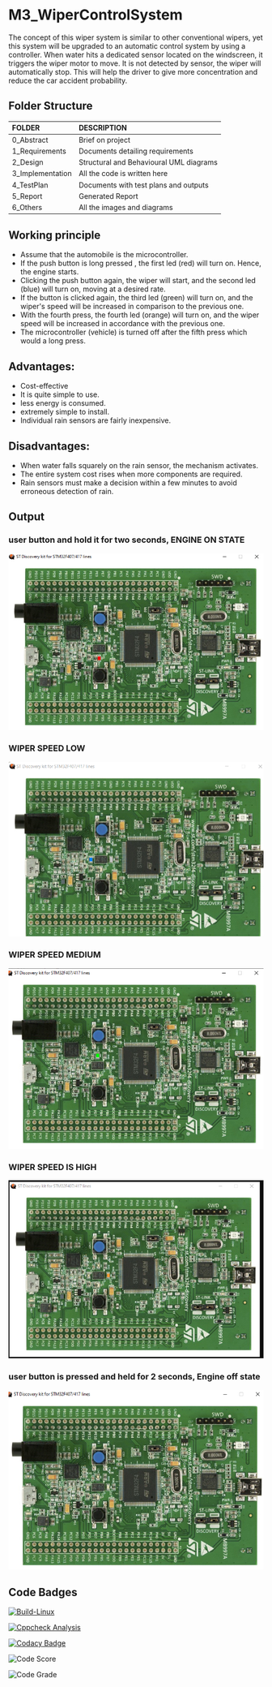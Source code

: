 # M3_WiperControlSystem

The concept of this wiper system is similar to other conventional wipers, yet this system will be upgraded to an automatic control system by using a controller. When water hits a dedicated sensor located on the windscreen, it triggers the wiper motor to move. It is not detected by sensor, the wiper will automatically stop. This will help the driver to give more concentration and reduce the car accident probability.

## Folder Structure
|FOLDER|DESCRIPTION|
|:-----|:----------|
|0_Abstract|Brief on project|
|1_Requirements|Documents detailing requirements|
|2_Design|Structural and Behavioural UML diagrams|
|3_Implementation|All the code is written here|
|4_TestPlan|Documents with test plans and outputs|
|5_Report|Generated Report|
|6_Others|All the images and diagrams|

## Working principle
* Assume that the automobile is the microcontroller. 
* If the push button is long pressed , the first led (red) will turn on. Hence, the engine starts.
* Clicking the push button again, the wiper will start, and the second led (blue) will turn on, moving at a desired rate. 
* If the button is clicked again, the third led (green) will turn on, and the wiper's speed will be increased in comparison to the previous one. 
* With the fourth press,  the fourth led (orange) will turn on, and the wiper speed will be increased in accordance with the previous one. 
* The microcontroller (vehicle) is turned off after the fifth press which would a long press.

## Advantages:
* Cost-effective
* It is quite simple to use.
* less energy is consumed.
* extremely simple to install.
* Individual rain sensors are fairly inexpensive.


## Disadvantages:
* When water falls squarely on the rain sensor, the mechanism activates.
* The entire system cost rises when more components are required.
* Rain sensors must make a decision within a few minutes to avoid erroneous detection of rain.

## Output
### user button and hold it for two seconds, ENGINE ON STATE

![alt text](https://github.com/PrakritigitHUB/M3_WiperControlSystem/blob/main/6_Output/ENGINE%20ON.png)

### WIPER SPEED LOW 

![alt text](https://github.com/PrakritigitHUB/M3_WiperControlSystem/blob/main/6_Output/WIND%20SPEED%20LOW.png)

### WIPER SPEED MEDIUM

![alt text](https://github.com/PrakritigitHUB/M3_WiperControlSystem/blob/main/6_Output/WIND%20SPEED%20MED.png)
### WIPER SPEED IS HIGH

![alt text](https://github.com/PrakritigitHUB/M3_WiperControlSystem/blob/main/6_Output/WIND%20SPEED%20HIGH.png)

### user button is pressed and held for 2 seconds, Engine off state
![alt text](https://github.com/PrakritigitHUB/M3_WiperControlSystem/blob/main/6_Output/ENGINE%20OFF.png)



##  Code Badges
[![Build-Linux](https://github.com/PrakritigitHUB/M3_WiperControlSystem/actions/workflows/Build%20on%20Linux.yml/badge.svg)](https://github.com/PrakritigitHUB/M3_WiperControlSystem/actions/workflows/Build%20on%20Linux.yml)

[![Cppcheck Analysis](https://github.com/PrakritigitHUB/M3_WiperControlSystem/actions/workflows/Cppcheck%20Analyse.yml/badge.svg)](https://github.com/PrakritigitHUB/M3_WiperControlSystem/actions/workflows/Cppcheck%20Analyse.yml)

[![Codacy Badge](https://app.codacy.com/project/badge/Grade/df976efff818448c8b1cd2a98b6bdc3b)](https://www.codacy.com/gh/PrakritigitHUB/M3_WiperControlSystem/dashboard?utm_source=github.com&amp;utm_medium=referral&amp;utm_content=PrakritigitHUB/M3_WiperControlSystem&amp;utm_campaign=Badge_Grade)

![Code Score](https://api.codiga.io/project/33440/score/svg)

![Code Grade](https://api.codiga.io/project/33440/status/svg)
